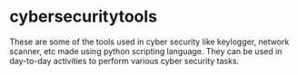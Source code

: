 # cybersecuritytools
These are some of the tools used in cyber security like keylogger, network scanner, etc made using python scripting language. They can be used in day-to-day activities to perform various cyber security tasks.
